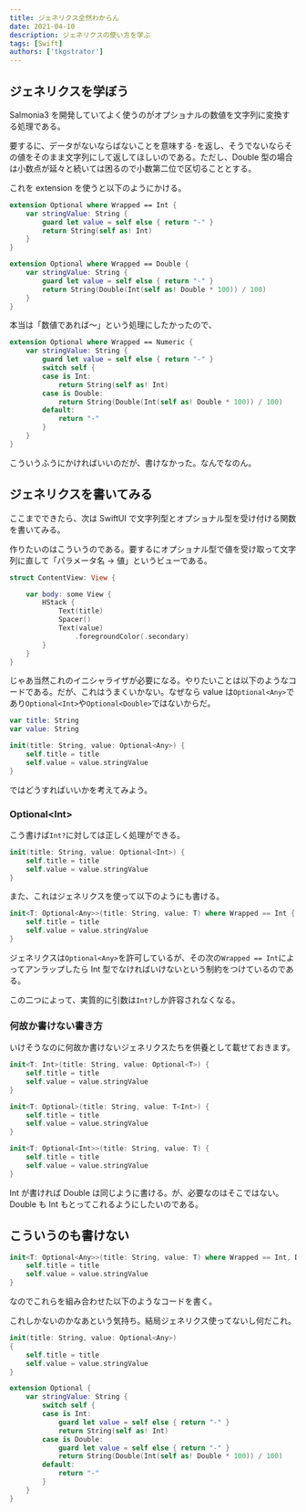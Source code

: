 ```yaml
---
title: ジェネリクス全然わからん
date: 2021-04-10
description: ジェネリクスの使い方を学ぶ
tags: [Swift]
authors: ['tkgstrator']
---
```


## ジェネリクスを学ぼう

Salmonia3 を開発していてよく使うのがオプショナルの数値を文字列に変換する処理である。

要するに、データがないならばないことを意味する`-`を返し、そうでないならその値をそのまま文字列にして返してほしいのである。ただし、Double 型の場合は小数点が延々と続いては困るので小数第二位で区切ることとする。

これを extension を使うと以下のようにかける。

```swift
extension Optional where Wrapped == Int {
    var stringValue: String {
        guard let value = self else { return "-" }
        return String(self as! Int)
    }
}

extension Optional where Wrapped == Double {
    var stringValue: String {
        guard let value = self else { return "-" }
        return String(Double(Int(self as! Double * 100)) / 100)
    }
}
```

本当は「数値であれば～」という処理にしたかったので、

```swift
extension Optional where Wrapped == Numeric {
    var stringValue: String {
        guard let value = self else { return "-" }
        switch self {
        case is Int:
            return String(self as! Int)
        case is Double:
            return String(Double(Int(self as! Double * 100)) / 100)
        default:
            return "-"
        }
    }
}
```

こういうふうにかければいいのだが、書けなかった。なんでなのん。

## ジェネリクスを書いてみる

ここまでできたら、次は SwiftUI で文字列型とオプショナル型を受け付ける関数を書いてみる。

作りたいのはこういうのである。要するにオプショナル型で値を受け取って文字列に直して「パラメータ名 -> 値」というビューである。

```swift
struct ContentView: View {

    var body: some View {
        HStack {
            Text(title)
            Spacer()
            Text(value)
                .foregroundColor(.secondary)
        }
    }
}
```

じゃあ当然これのイニシャライザが必要になる。やりたいことは以下のようなコードである。だが、これはうまくいかない。なぜなら value は`Optional<Any>`であり`Optional<Int>`や`Optional<Double>`ではないからだ。

```swift
var title: String
var value: String

init(title: String, value: Optional<Any>) {
    self.title = title
    self.value = value.stringValue
}
```

ではどうすればいいかを考えてみよう。

### Optional\<Int\>

こう書けば`Int?`に対しては正しく処理ができる。

```swift
init(title: String, value: Optional<Int>) {
    self.title = title
    self.value = value.stringValue
}
```

また、これはジェネリクスを使って以下のようにも書ける。

```swift
init<T: Optional<Any>>(title: String, value: T) where Wrapped == Int {
    self.title = title
    self.value = value.stringValue
}
```

ジェネリクスは`Optional<Any>`を許可しているが、その次の`Wrapped == Int`によってアンラップしたら Int 型でなければいけないという制約をつけているのである。

この二つによって、実質的に引数は`Int?`しか許容されなくなる。

### 何故か書けない書き方

いけそうなのに何故か書けないジェネリクスたちを供養として載せておきます。

```swift
init<T: Int>(title: String, value: Optional<T>) {
    self.title = title
    self.value = value.stringValue
}

init<T: Optional>(title: String, value: T<Int>) {
    self.title = title
    self.value = value.stringValue
}

init<T: Optional<Int>>(title: String, value: T) {
    self.title = title
    self.value = value.stringValue
}
```

Int が書ければ Double は同じように書ける。が、必要なのはそこではない。Double も Int もとってこれるようにしたいのである。

## こういうのも書けない

```swift
init<T: Optional<Any>>(title: String, value: T) where Wrapped == Int, Double {
    self.title = title
    self.value = value.stringValue
}
```

なのでこれらを組み合わせた以下のようなコードを書く。

これしかないのかなあという気持ち。結局ジェネリクス使ってないし何だこれ。

```swift
init(title: String, value: Optional<Any>)
{
    self.title = title
    self.value = value.stringValue
}

extension Optional {
    var stringValue: String {
        switch self {
        case is Int:
            guard let value = self else { return "-" }
            return String(self as! Int)
        case is Double:
            guard let value = self else { return "-" }
            return String(Double(Int(self as! Double * 100)) / 100)
        default:
            return "-"
        }
    }
}
```
